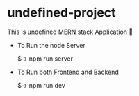 # undefined-project

This is undefined MERN stack Application 🤣

- To Run the node Server

  $-> npm run server

- To Run both Frontend and Backend

  $-> npm run dev
